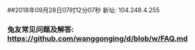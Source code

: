 ##2018年09月28日07时12分07秒 新址: 104.248.4.255
### 兔友常见问题及解答: https://github.com/wanggonging/d/blob/w/FAQ.md
